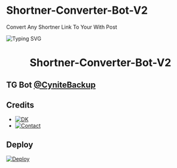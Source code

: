 # Shortner-Converter-Bot-V2
Convert Any Shortner Link To Your With Post

![Typing SVG](https://readme-typing-svg.herokuapp.com/?lines=ANY+SHORTNER+BULK+POST+CONVERTER!;CREATED+BY+TECHNICAL+CYNITE!;A+ADVANCE+BOT+WITH+COOL+FEATURES!)
</p>

</p>
<h1 align="center">
  <b>Shortner-Converter-Bot-V2</b>
</h1>

## TG Bot [@CyniteBackup](t.me/CyniteBackup)

## Credits 

* [![DK](https://img.shields.io/static/v1?label=DKBOTZ&message=Telegram&color=critical)](https://t.me/DKBOTZ)
* [![Contact](https://img.shields.io/static/v1?label=Contact&message=On+Telegram&color=critical)](https://t.me/Cynitesupport)

## Deploy 

[![Deploy](https://www.herokucdn.com/deploy/button.svg)](https://heroku.com/deploy?template=https://github.com/tamil4k/Shortner-Converter-Bot-V2)
